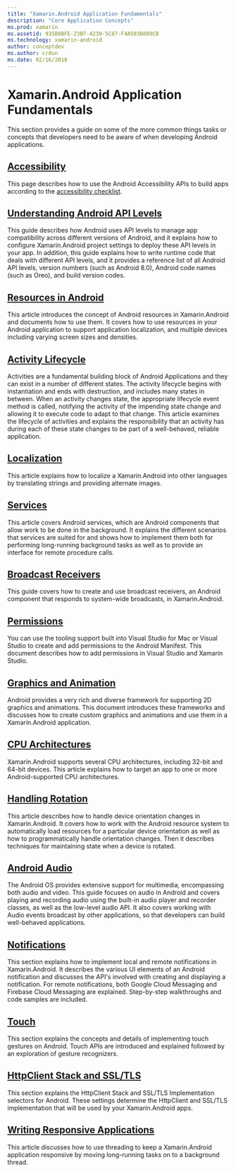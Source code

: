 ```yaml
---
title: "Xamarin.Android Application Fundamentals"
description: "Core Application Concepts"
ms.prod: xamarin
ms.assetid: 935B8BFE-23B7-4239-5C87-F4A503B889CB
ms.technology: xamarin-android
author: conceptdev
ms.author: crdun
ms.date: 02/16/2018
---
```


# Xamarin.Android Application Fundamentals

This section provides a guide on some of the more common things tasks or
concepts that developers need to be aware of when developing Android
applications.

## [Accessibility](~/android/app-fundamentals/accessibility.md)

This page describes how to use the Android Accessibility APIs to build
apps according to the
[accessibility checklist](~/cross-platform/app-fundamentals/accessibility.md).

##  [Understanding Android API Levels](~/android/app-fundamentals/android-api-levels.md)

This guide describes how Android uses API levels to manage app
compatibility across different versions of Android, and it explains how
to configure Xamarin.Android project settings to deploy these API
levels in your app. In addition, this guide explains how to write
runtime code that deals with different API levels, and it provides a
reference list of all Android API levels, version numbers (such as
Android 8.0), Android code names (such as Oreo), and build
version codes.



##  [Resources in Android](~/android/app-fundamentals/resources-in-android/index.md)

This article introduces the concept of Android resources in
Xamarin.Android and documents how to use them. It covers how to use
resources in your Android application to support application
localization, and multiple devices including varying screen sizes and
densities.




##  [Activity Lifecycle](~/android/app-fundamentals/activity-lifecycle/index.md)

Activities are a fundamental building block of Android Applications and
they can exist in a number of different states. The activity lifecycle
begins with instantiation and ends with destruction, and includes many
states in between. When an activity changes state, the appropriate
lifecycle event method is called, notifying the activity of the
impending state change and allowing it to execute code to
adapt to that change. This article examines the lifecycle of activities
and explains the responsibility that an activity has during each of
these state changes to be part of a well-behaved, reliable
application.

##  [Localization](~/android/app-fundamentals/localization.md)

This article explains how to localize a Xamarin.Android into other
languages by translating strings and providing alternate images.

## [Services](~/android/app-fundamentals/services/index.md)

This article covers Android services, which are Android components that
allow work to be done in the background. It explains the different
scenarios that services are suited for and shows how to implement them
both for performing long-running background tasks as well as to provide
an interface for remote procedure calls.

## [Broadcast Receivers](~/android/app-fundamentals/broadcast-receivers.md)

This guide covers how to create and use broadcast receivers, an Android
component that responds to system-wide broadcasts, in Xamarin.Android.



##  [Permissions](~/android/app-fundamentals/permissions.md)

You can use the tooling support built into Visual Studio for Mac or Visual
Studio to create and add permissions to the Android Manifest. This
document describes how to add permissions in Visual Studio and Xamarin
Studio.



##  [Graphics and Animation](~/android/app-fundamentals/graphics-and-animation.md)

Android provides a very rich and diverse framework for supporting 2D
graphics and animations. This document introduces these frameworks
and discusses how to create custom graphics and animations and use them
in a Xamarin.Android application.


##  [CPU Architectures](~/android/app-fundamentals/cpu-architectures.md)

Xamarin.Android supports several CPU architectures, including 32-bit
and 64-bit devices. This article explains how to target an app to one
or more Android-supported CPU architectures.




##  [Handling Rotation](~/android/app-fundamentals/handling-rotation.md)

This article describes how to handle device orientation changes in
Xamarin.Android. It covers how to work with the Android resource system
to automatically load resources for a particular device orientation as
well as how to programmatically handle orientation changes. Then it
describes techniques for maintaining state when a device is rotated.



##  [Android Audio](~/android/app-fundamentals/android-audio.md)

The Android OS provides extensive support for multimedia, encompassing
both audio and video. This guide focuses on audio in Android and covers
playing and recording audio using the built-in audio player and
recorder classes, as well as the low-level audio API. It also covers
working with Audio events broadcast by other applications, so that
developers can build well-behaved applications.




##  [Notifications](~/android/app-fundamentals/notifications/index.md)

This section explains how to implement local and remote notifications in
Xamarin.Android. It describes the various UI elements of an Android
notification and discusses the API's involved with creating and
displaying a notification. For remote notifications, both Google Cloud
Messaging and Firebase Cloud Messaging are explained. Step-by-step
walkthroughs and code samples are included.



##  [Touch](~/android/app-fundamentals/touch/index.md)

This section explains the concepts and details of implementing touch
gestures on Android. Touch APIs are introduced and explained followed
by an exploration of gesture recognizers.



##  [HttpClient Stack and SSL/TLS](~/android/app-fundamentals/http-stack.md)

This section explains the HttpClient Stack and SSL/TLS Implementation
selectors for Android. These settings determine the HttpClient and
SSL/TLS implementation that will be used by your Xamarin.Android apps.


##  [Writing Responsive Applications](writing-responsive-apps.md)

This article discusses how to use threading to keep a Xamarin.Android
application responsive by moving long-running tasks on to a background
thread.